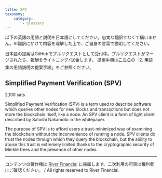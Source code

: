 ```yaml
---
title: SPV
taxonomy:
    category:
        - glossary
---
```


以下の英語の用語と説明を日本語にしてください。忠実な翻訳でなくて構いません。AI翻訳にかけて内容を理解した上で、ご自身の言葉で説明してください。

日本語の提案はGitHubでプルリクエストとして受付中。プルリクエストがマージされたら、報酬をライトニング⚡️送金します。
提案手順は[こちら](https://github.com/lostinbitcoin/categories/wiki)の「2. 用語集の用語説明の提案手順」をご参照ください。

## Simplified Payment Verification (SPV)
2,100 sats

Simplified Payment Verification (SPV) is a term used to describe software which queries other nodes for new blocks and transactions but does not store the blockchain itself, like a node. An SPV client is a form of light client described by Satoshi Nakamoto in the whitepaper.

The purpose of SPV is to afford users a trust-minimized way of examining the blockchain without the inconvenience of running a node. SPV clients do trust the nodes through which they query the blockchain, but the ability to abuse this trust is extremely limited thanks to the cryptographic security of Merkle trees and the presence of other nodes.


---
コンテンツの著作権は [River Financial](https://river.com/) に帰属します。二次利用の可否は権利者にご確認ください。 / All rights reserved to River Financial.
